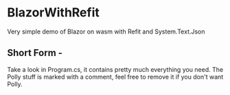 # BlazorWithRefit
Very simple demo of Blazor on wasm with Refit and System.Text.Json

## Short Form - 

Take a look in Program.cs, it contains pretty much everything you need.  The Polly stuff is marked with a comment, feel free to remove it if you don't want Polly.
